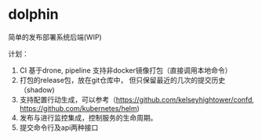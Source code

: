 # dolphin

简单的发布部署系统后端(WIP)

计划：

  1. CI 基于drone, pipeline 支持非docker镜像打包（直接调用本地命令）
  1. 打包的release包，放在git仓库中， 但只保留最近的几次的提交历史 （shadow)
  1. 支持配置行动生成，可以参考（https://github.com/kelseyhightower/confd, https://github.com/kubernetes/helm)
  1. 发布与进行监控集成，控制服务的生命周期。
  1. 提交命令行及api两种接口
